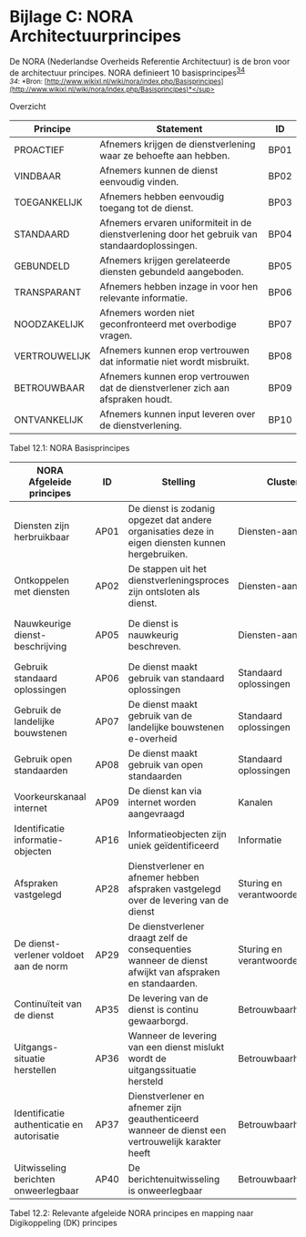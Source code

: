 # Bijlage C: NORA Architectuurprincipes

De NORA (Nederlandse Overheids Referentie Architectuur) is de bron voor de architectuur principes. NORA definieert 10 basisprincipes<sup>[34](#f34)</sup>
<br>
<sup><a name="f34"><dfn>34</dfn></a>:  *Bron: [http://www.wikixl.nl/wiki/nora/index.php/Basisprincipes](http://www.wikixl.nl/wiki/nora/index.php/Basisprincipes)*</sup>

Overzicht


| Principe      | Statement                                                                                      | ID   |
|---------------|------------------------------------------------------------------------------------------------|------|
| PROACTIEF     | Afnemers krijgen de dienstverlening waar ze behoefte aan hebben.                               | BP01 |
| VINDBAAR      | Afnemers kunnen de dienst eenvoudig vinden.                                                    | BP02 |
| TOEGANKELIJK  | Afnemers hebben eenvoudig toegang tot de dienst.                                               | BP03 |
| STANDAARD     | Afnemers ervaren uniformiteit in de dienstverlening door het gebruik van standaardoplossingen. | BP04 |
| GEBUNDELD     | Afnemers krijgen gerelateerde diensten gebundeld aangeboden.                                   | BP05 |
| TRANSPARANT   | Afnemers hebben inzage in voor hen relevante informatie.                                       | BP06 |
| NOODZAKELIJK  | Afnemers worden niet geconfronteerd met overbodige vragen.                                     | BP07 |
| VERTROUWELIJK | Afnemers kunnen erop vertrouwen dat informatie niet wordt misbruikt.                           | BP08 |
| BETROUWBAAR   | Afnemers kunnen erop vertrouwen dat de dienstverlener zich aan afspraken houdt.                | BP09 |
| ONTVANKELIJK  | Afnemers kunnen input leveren over de dienstverlening.                                         | BP10 |


Tabel 12.1: NORA Basisprincipes

| NORA Afgeleide principes                   | ID   | Stelling                                                                                               | Cluster                         | Realiseert                           | DK principes                                                          |
|--------------------------------------------|------|--------------------------------------------------------------------------------------------------------|---------------------------------|--------------------------------------|-----------------------------------------------------------------------|
| Diensten zijn herbruikbaar                 | AP01 | De dienst is zodanig opgezet dat andere organisaties deze in eigen diensten kunnen hergebruiken.       | Diensten-aanbod                 | Standaard (Basisprincipe)            | DK 1. interoperabiliteit                                              |
| Ontkoppelen met diensten                   | AP02 | De stappen uit het dienstverleningsproces zijn ontsloten als dienst.                                   | Diensten-aanbod                 | Noodzakelijk                         | DK 5: Digikoppeling maakt ontkoppeling mogelijk.                      |
| Nauwkeurige dienst-beschrijving            | AP05 | De dienst is nauwkeurig beschreven.                                                                    | Diensten-aanbod                 | Transparant<br>Vindbaar                          | DK is open en beschreven in de architectuur en koppelvlakstandaarden. |
| Gebruik standaard oplossingen              | AP06 | De dienst maakt gebruik van standaard oplossingen                                                      | Standaard oplossingen           | Standaard (Basisprincipe)            | DK 2. Standaard oplossingen                                           |
| Gebruik de landelijke bouwstenen           | AP07 | De dienst maakt gebruik van de landelijke bouwstenen e-overheid                                        | Standaard oplossingen           | Standaard (Basisprincipe)            | DK 2. Standaard oplossingen                                           |
| Gebruik open standaarden                   | AP08 | De dienst maakt gebruik van open standaarden                                                           | Standaard oplossingen           | Standaard (Basisprincipe)            | DK 1. interoperabiliteit                                              |
| Voorkeurskanaal internet                   | AP09 | De dienst kan via internet worden aangevraagd                                                          | Kanalen                         | Toegankelijk                         | DK 1. interoperabiliteit                                              |
| Identificatie informatie-objecten          | AP16 | Informatieobjecten zijn uniek geïdentificeerd                                                          | Informatie                      | Vertrouwelijk<br>Vindbaar                        | DK 3. Veiligheid en vertrouwelijkheid                                 |
| Afspraken vastgelegd                       | AP28 | Dienstverlener en afnemer hebben afspraken vastgelegd over de levering van de dienst                   | Sturing en verantwoordelijkheid | Betrouwbaar                          | DK 4. Betrouwbaarheid                                                 |
| De dienst-verlener voldoet aan de norm     | AP29 | De dienstverlener draagt zelf de consequenties wanneer de dienst afwijkt van afspraken en standaarden. | Sturing en verantwoordelijkheid | Standaard (Basisprincipe)<br>Betrouwbaar           | DK 1. interoperabiliteit                                              |
| Continuïteit van de dienst                 | AP35 | De levering van de dienst is continu gewaarborgd.                                                      | Betrouwbaarheid                 | Betrouwbaar                          | DK 4. Betrouwbaarheid                                                 |
| Uitgangs-situatie herstellen               | AP36 | Wanneer de levering van een dienst mislukt wordt de uitgangssituatie hersteld                          | Betrouwbaarheid                 | Betrouwbaar                          | DK 4. Betrouwbaarheid                                                 |
| Identificatie authenticatie en autorisatie | AP37 | Dienstverlener en afnemer zijn geauthenticeerd wanneer de dienst een vertrouwelijk karakter heeft      | Betrouwbaarheid                 | Vertrouwelijk                        | DK 3. Veiligheid en vertrouwelijkheid                                 |
| Uitwisseling berichten onweerlegbaar       | AP40 | De berichtenuitwisseling is onweerlegbaar                                                              | Betrouwbaarheid                 | Betrouwbaar                          | DK 4. Betrouwbaarheid                                                 |

Tabel 12.2: Relevante afgeleide NORA principes en mapping naar Digikoppeling (DK) principes
